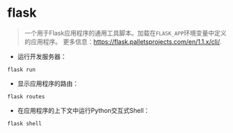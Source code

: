 # flask

> 一个用于Flask应用程序的通用工具脚本。加载在`FLASK_APP`环境变量中定义的应用程序。
> 更多信息：<https://flask.palletsprojects.com/en/1.1.x/cli/>.

- 运行开发服务器：

`flask run`

- 显示应用程序的路由：

`flask routes`

- 在应用程序的上下文中运行Python交互式Shell：

`flask shell`